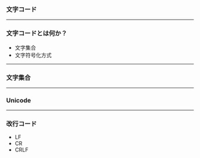 ### 文字コード


---

### 文字コードとは何か？

- 文字集合
- 文字符号化方式

---

### 文字集合


---

### Unicode


---

### 改行コード

- LF
- CR
- CRLF
